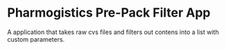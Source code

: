 # Pharmogistics Pre-Pack Filter App
 A application that takes raw cvs files and filters out contens into a list with custom parameters.
